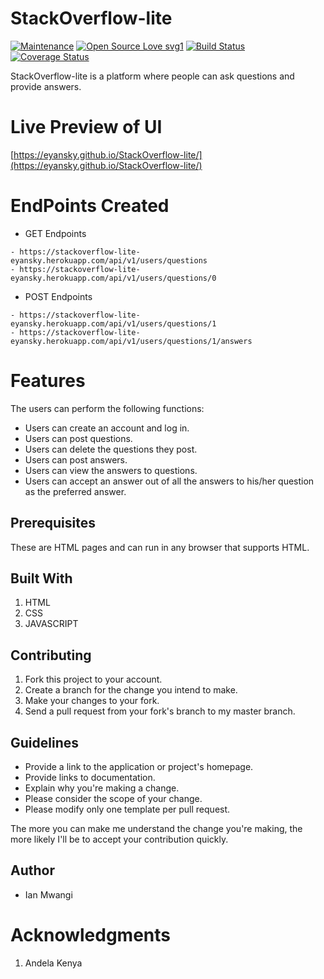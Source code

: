 # StackOverflow-lite

[![Maintenance](https://img.shields.io/badge/Maintained%3F-yes-green.svg)](https://github.com/Eyansky/StackOverflow-lite) [![Open Source Love svg1](https://badges.frapsoft.com/os/v1/open-source.svg?v=103)](https://github.com/Eyansky/StackOverflow-lite) [![Build Status](https://travis-ci.org/Eyansky/StackOverflow-lite.svg?branch=ch-tests-159846739)](https://travis-ci.org/Eyansky/StackOverflow-lite) [![Coverage Status](https://coveralls.io/repos/github/Eyansky/StackOverflow-lite/badge.svg?branch=ch-tests-159846739)](https://coveralls.io/github/Eyansky/StackOverflow-lite?branch=ch-tests-159846739)

StackOverflow-lite is a platform where people can ask questions and provide answers.

# Live Preview of UI

[https://eyansky.github.io/StackOverflow-lite/](https://eyansky.github.io/StackOverflow-lite/)

# EndPoints Created

- GET Endpoints

```
- https://stackoverflow-lite-eyansky.herokuapp.com/api/v1/users/questions
- https://stackoverflow-lite-eyansky.herokuapp.com/api/v1/users/questions/0
```

- POST Endpoints

```
- https://stackoverflow-lite-eyansky.herokuapp.com/api/v1/users/questions/1
- https://stackoverflow-lite-eyansky.herokuapp.com/api/v1/users/questions/1/answers
```

# Features

The users can perform the following functions:

- Users can create an account and log in.
- Users can post questions.
- Users can delete the questions they post.
- Users can post answers.
- Users can view the answers to questions.
- Users can accept an answer out of all the answers to his/her question as the preferred answer.

## Prerequisites

These are HTML pages and can run in any browser that supports HTML.

## Built With

1.  HTML
2.  CSS
3.  JAVASCRIPT

## Contributing

1.  Fork this project to your account.
2.  Create a branch for the change you intend to make.
3.  Make your changes to your fork.
4.  Send a pull request from your fork's branch to my master branch.

## Guidelines

- Provide a link to the application or project's homepage.
- Provide links to documentation.
- Explain why you're making a change.
- Please consider the scope of your change.
- Please modify only one template per pull request.

The more you can make me understand the change you're making, the more likely I'll be to accept your contribution quickly.

## Author

- Ian Mwangi

# Acknowledgments

1.  Andela Kenya

